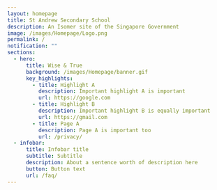 ```yaml
---
layout: homepage
title: St Andrew Secondary School
description: An Isomer site of the Singapore Government
image: /images/Homepage/Logo.png
permalink: /
notification: ""
sections:
  - hero:
      title: Wise & True
      background: /images/Homepage/banner.gif
      key_highlights:
        - title: Highlight A
          description: Important highlight A is important
          url: https://google.com
        - title: Highlight B
          description: Important highlight B is equally important
          url: https://gmail.com
        - title: Page A
          description: Page A is important too
          url: /privacy/
  - infobar:
      title: Infobar title
      subtitle: Subtitle
      description: About a sentence worth of description here
      button: Button text
      url: /faq/
---
```

